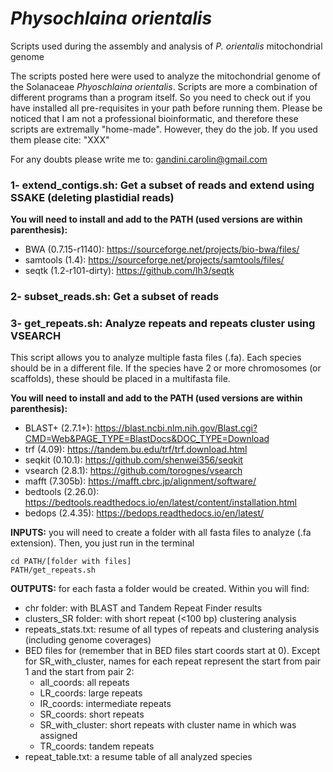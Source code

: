 # *Physochlaina orientalis*

Scripts used during the assembly and analysis of *P. orientalis* mitochondrial genome

The scripts posted here were used to analyze the mitochondrial genome of the Solanaceae *Phyoschlaina orientalis*. Scripts are more a combination of different programs than a program itself. So you need to check out if you have installed all pre-requisites in your path before running them. Please be noticed that I am not a professional bioinformatic, and therefore these scripts are extremally "home-made". However, they do the job. If you used them please cite: "XXX"  

For any doubts please write me to: gandini.carolin@gmail.com

### 1- extend_contigs.sh: Get a subset of reads and extend using SSAKE (deleting plastidial reads)

**You will need to install and add to the PATH (used versions are within parenthesis):**
  
  - BWA (0.7.15-r1140): https://sourceforge.net/projects/bio-bwa/files/
  - samtools (1.4): https://sourceforge.net/projects/samtools/files/
  - seqtk (1.2-r101-dirty): https://github.com/lh3/seqtk
  
### 2- subset_reads.sh: Get a subset of reads

### 3- get_repeats.sh: Analyze repeats and repeats cluster using VSEARCH

  This script allows you to analyze multiple fasta files (.fa). Each species should be in a different file. If the species have 2 or more chromosomes (or scaffolds), these should be placed in a multifasta file.  
  
  **You will need to install and add to the PATH (used versions are within parenthesis):**
  
  - BLAST+ (2.7.1+): https://blast.ncbi.nlm.nih.gov/Blast.cgi?CMD=Web&PAGE_TYPE=BlastDocs&DOC_TYPE=Download
  - trf (4.09): https://tandem.bu.edu/trf/trf.download.html
  - seqkit (0.10.1): https://github.com/shenwei356/seqkit
  - vsearch (2.8.1): https://github.com/torognes/vsearch
  - mafft (7.305b): https://mafft.cbrc.jp/alignment/software/
  - bedtools (2.26.0): https://bedtools.readthedocs.io/en/latest/content/installation.html
  - bedops (2.4.35): https://bedops.readthedocs.io/en/latest/
  
  **INPUTS:** you will need to create a folder with all fasta files to analyze (.fa extension). Then, you just run in the terminal
  
```  
cd PATH/[folder with files]
PATH/get_repeats.sh
```

  **OUTPUTS:** for each fasta a folder would be created. Within you will find:

  * chr folder: with BLAST and Tandem Repeat Finder results
  * clusters_SR folder: with short repeat (<100 bp) clustering analysis
  * repeats_stats.txt: resume of all types of repeats and clustering analysis (including genome coverages)
  * BED files for (remember that in BED files start coords start at 0). Except for SR_with_cluster, names for each repeat represent the start from pair 1 and the start from pair 2:
    * all_coords: all repeats
    * LR_coords: large repeats
    * IR_coords: intermediate repeats
    * SR_coords: short repeats
    * SR_with_cluster: short repeats with cluster name in which was assigned
    * TR_coords: tandem repeats
 * repeat_table.txt: a resume table of all analyzed species
    
